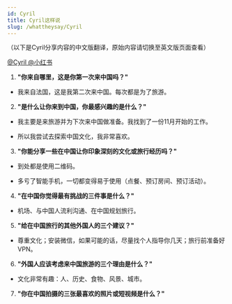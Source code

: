 ```yaml
---
id: Cyril
title: Cyril这样说
slug: /whattheysay/Cyril
---
```


（以下是Cyril分享内容的中文版翻译，原始内容请切换至英文版页面查看）

[@Cyril @小红书](https://www.xiaohongshu.com/user/profile/65c9085a000000000b0389d2)


1. **"你来自哪里，这是你第一次来中国吗？"**

- 我来自法国，这是我第二次来中国。每次都是为了旅游。

2. **"是什么让你来到中国，你最感兴趣的是什么？"**

- 我主要是来旅游并为下次来中国做准备。我找到了一份11月开始的工作。

- 所以我尝试去探索中国文化，我非常喜欢。

3. **"你能分享一些在中国让你印象深刻的文化或旅行经历吗？"**

- 到处都是使用二维码。

- 多亏了智能手机，一切都变得易于使用（点餐、预订房间、预订活动）。

4. **"在中国你觉得最有挑战的三件事是什么？"**

- 机场、与中国人流利沟通、在中国规划旅行。

5. **"给在中国旅行的其他外国人的三个建议？"**

- 尊重文化；安装微信，如果可能的话，尽量找个人指导你几天；旅行前准备好VPN。

6. **"外国人应该考虑来中国旅游的三个理由是什么？"**

- 文化非常有趣：人、历史、食物、风景、城市。

7. **"你在中国拍摄的三张最喜欢的照片或短视频是什么？"**